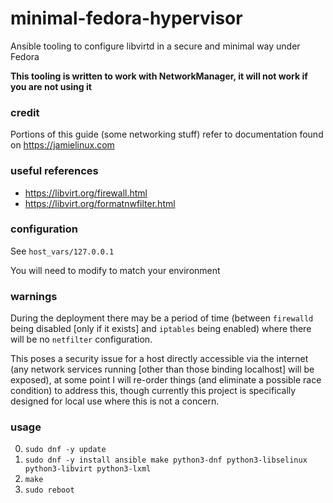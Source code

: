 # minimal-fedora-hypervisor

Ansible tooling to configure libvirtd in a secure and minimal way under Fedora

**This tooling is written to work with NetworkManager, it will not work if you are not using it**

### credit

Portions of this guide (some networking stuff) refer to documentation found on https://jamielinux.com

### useful references

* https://libvirt.org/firewall.html
* https://libvirt.org/formatnwfilter.html

### configuration

See `host_vars/127.0.0.1`

You will need to modify to match your environment

### warnings

During the deployment there may be a period of time (between `firewalld` being disabled [only if it exists] and `iptables` being enabled) where there will be no `netfilter` configuration.

This poses a security issue for a host directly accessible via the internet (any network services running [other than those binding localhost] will be exposed), at some point I will re-order things (and eliminate a possible race condition) to address this, though currently this project is specifically designed for local use where this is not a concern.

### usage

0. `sudo dnf -y update`
1. `sudo dnf -y install ansible make python3-dnf python3-libselinux python3-libvirt python3-lxml`
2. `make`
3. `sudo reboot`
